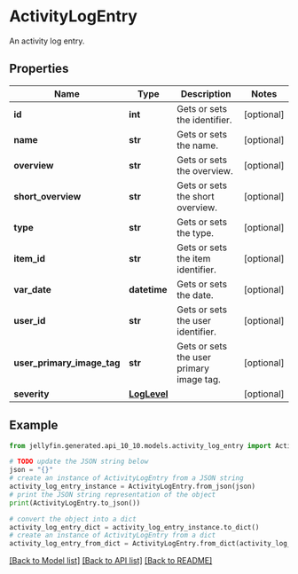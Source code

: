 # ActivityLogEntry

An activity log entry.

## Properties

Name | Type | Description | Notes
------------ | ------------- | ------------- | -------------
**id** | **int** | Gets or sets the identifier. | [optional] 
**name** | **str** | Gets or sets the name. | [optional] 
**overview** | **str** | Gets or sets the overview. | [optional] 
**short_overview** | **str** | Gets or sets the short overview. | [optional] 
**type** | **str** | Gets or sets the type. | [optional] 
**item_id** | **str** | Gets or sets the item identifier. | [optional] 
**var_date** | **datetime** | Gets or sets the date. | [optional] 
**user_id** | **str** | Gets or sets the user identifier. | [optional] 
**user_primary_image_tag** | **str** | Gets or sets the user primary image tag. | [optional] 
**severity** | [**LogLevel**](LogLevel.md) |  | [optional] 

## Example

```python
from jellyfin.generated.api_10_10.models.activity_log_entry import ActivityLogEntry

# TODO update the JSON string below
json = "{}"
# create an instance of ActivityLogEntry from a JSON string
activity_log_entry_instance = ActivityLogEntry.from_json(json)
# print the JSON string representation of the object
print(ActivityLogEntry.to_json())

# convert the object into a dict
activity_log_entry_dict = activity_log_entry_instance.to_dict()
# create an instance of ActivityLogEntry from a dict
activity_log_entry_from_dict = ActivityLogEntry.from_dict(activity_log_entry_dict)
```
[[Back to Model list]](../README.md#documentation-for-models) [[Back to API list]](../README.md#documentation-for-api-endpoints) [[Back to README]](../README.md)


